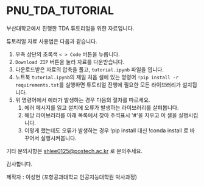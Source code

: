 # PNU_TDA_TUTORIAL
부산대학교에서 진행한 TDA 튜토리얼을 위한 자료입니다.

튜토리얼 자료 사용법은 다음과 같습니다.

1. 우측 상단의 초록색 `< > Code` 버튼을 누릅니다.
2. `Download ZIP` 버튼을 눌러 자료를 다운받습니다. 
3. 다운로드받은 자료의 압축을 풀고, `tutorial.ipynb` 파일을 엽니다.
4. 노트북 `tutorial.ipynb`의 제일 처음 셀에 있는 명령어 `!pip install -r requirements.txt`를 실행하면 튜토리얼 진행에 필요한 모든 라이브러리가 설치됩니다.
5. 위 명령어에서 에러가 발생하는 경우 다음의 절차를 따르세요.
   1. 에러 메시지를 읽고 설치에 오류가 발생하는 라이브러리를 살펴봅니다.
   2. 해당 라이브러리를 아래 목록에서 찾아 주석표시 '#'을 지우고 이 셀을 실행시킵니다.
   3. 이렇게 했는데도 오류가 발생하는 경우 !pip install 대신 !conda install 로 바꾸어서 실행시켜봅니다. 

기타 문의사항은 shlee0125@postech.ac.kr 로 문의주세요.

감사합니다.

제작자 : 이성헌 (포항공과대학교 인공지능대학원 박사과정)